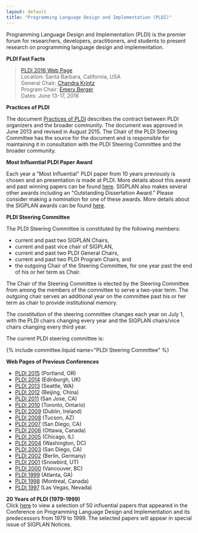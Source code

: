 ```yaml
---
layout: default
title: "Programming Language Design and Implementation (PLDI)"
---
```

Programming Language Design and Implementation (PLDI) is the
premier forum for researchers, developers, practitioners, and
students to present research on programming language design and
implementation.   


**PLDI Fast Facts**

> [PLDI 2016 Web Page](http://conf.researchr.org/home/pldi-2016)  
> Location: Santa Barbara, California, USA  
> General Chair: [Chandra Krintz](http://www.cs.ucsb.edu/~ckrintz)  
> Program Chair: [Emery Berger](http://www.cs.umass.edu/~emery/)  
> Dates:  June 13-17, 2016

**Practices of PLDI**

The document [Practices of PLDI](http://www.sigplan.org/sites/default/files/PracticesofPLDI.pdf) describes the contract between PLDI organizers and the broader community.  The document was approved in June 2013 and revised in August 2015.  The Chair of the PLDI Steering Committee has the source for the document and is responsible for maintaining it in consultation with the PLDI Steering Committee and the broader community.  


**Most Influential PLDI Paper Award**  

Each year a "Most Influential" PLDI paper from 10 years previously is chosen and an
presentation is made at PLDI. More details about this award and
past winning papers can be found [here](/Awards/Conferences/PLDI). SIGPLAN
also makes several other awards including an "Outstanding
Dissertation Award." Please consider making a nomination for one of
these awards. More details about the SIGPLAN awards can be found
[here](Awards/Main).

**PLDI Steering Committee**

The PLDI Steering Committee is constituted by the following
members:

-   current and past two SIGPLAN Chairs,
-   current and past vice chair of SIGPLAN,
-   current and past two PLDI General Chairs,
-   current and past two PLDI Program Chairs, and
-   the outgoing Chair of the Steering Committee, for one year past the end of his or her term as Chair.

The Chair of the Steering Committee is elected by the Steering Committee from among the members of the committee to serve a two-year term.  The outgoing chair serves an additional year on the committee past his or her term as chair to provide institutional memory.  

The constitution of the steering committee changes each year on
July 1, with the PLDI chairs changing every year and the SIGPLAN
chairs/vice chairs changing every third year. 

The current PLDI steering committee is:

{% include committee.liquid name="PLDI Steering Committee" %}

**Web Pages of Previous Conferences**  

- [PLDI 2015](http://conf.researchr.org/home/pldi2015) (Portland, OR)
- [PLDI 2014](http://conferences.inf.ed.ac.uk/pldi2014/)  (Edinburgh, UK)  
- [PLDI 2013](http://pldi2013.ucombinator.org/)  (Seattle, WA)  
- [PLDI 2012](http://pldi12.cs.purdue.edu/)  (Beijing, China)   
- [PLDI 2011](http://pldi11.cs.utah.edu/) (San Jose, CA)  
- [PLDI 2010](http://cs.stanford.edu/pldi10/) (Toronto, Ontario)  
- [PLDI 2009](http://www-plan.cs.colorado.edu/~pldi09/) (Dublin, Ireland)  
- [PLDI 2008](http://pldi2008.cs.ucr.edu/) (Tucson, AZ)  
- [PLDI 2007](http://ties.ucsd.edu/PLDI/) (San Diego, CA)  
- [PLDI 2006](http://research.microsoft.com/conferences/pldi06/) (Ottawa, Canada)  
- [PLDI 2005](http://www.research.ibm.com/pldi2005/) (Chicago, IL)  
- [PLDI 2004](http://www.cs.umd.edu/~pugh/pldi04/) (Washington, DC)  
- [PLDI 2003](http://www.cs.arizona.edu/PLDI2003/) (San Diego, CA)  
- [PLDI 2002](http://sunshine.cs.uni-dortmund.de/~knoop/PLDI2002/pldi2002_main.html) (Berlin, Germany)  
- [PLDI 2001](pldi/pldi2001/pldi2001.htm) (Snowbird, UT)   
- [PLDI 2000](http://www.research.microsoft.com/~larus/pldi2000/pldi2000.htm) (Vancouver, BC)   
- [PLDI 1999](http://www.cs.rutgers.edu/pldi99/) (Atlanta, GA)   
- [PLDI 1998](pldi/pldi1998/index.htm) (Montreal, Canada)   
- [PLDI 1997](http://www.cs.bu.edu/pub/pldi97/) (Las Vegas, Nevada)  

**20 Years of PLDI (1979-1999)**  
Click [here](http://www.cs.utexas.edu/users/mckinley/20-years.html)
to view a selection of 50 influential papers that appeared in the
Conference on Programming Language Design and Implementation and
its predecessors from 1979 to 1999. The selected papers will
appear in special issue of SIGPLAN Notices.
